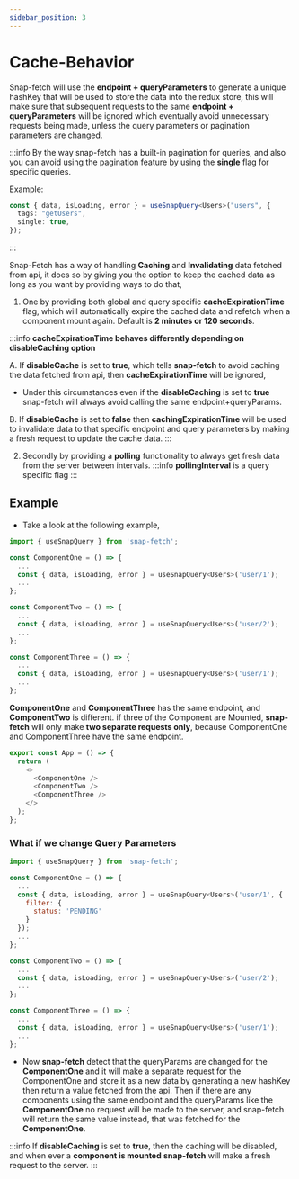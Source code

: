 ```yaml
---
sidebar_position: 3
---
```


# Cache-Behavior

Snap-fetch will use the **endpoint + queryParameters** to generate a unique hashKey that will be used to store the data into the redux store, this will make sure that subsequent requests to the same **endpoint + queryParameters** will be ignored which eventually avoid unnecessary requests being made, unless the query parameters or pagination parameters are changed.

:::info
By the way snap-fetch has a built-in pagination for queries, and also you can avoid using the pagination feature by using the **single** flag for specific queries.

Example:

```ts
const { data, isLoading, error } = useSnapQuery<Users>("users", {
  tags: "getUsers",
  single: true,
});
```

:::

Snap-Fetch has a way of handling **Caching** and **Invalidating** data fetched from api, it does so by giving you the option to keep the cached data as long as you want by providing ways to do that,

1. One by providing both global and query specific **cacheExpirationTime** flag, which will automatically expire the cached data and refetch when a component mount again. Default is **2 minutes or 120 seconds**.

:::info
**cacheExpirationTime behaves differently depending on disableCaching option**

A. If **disableCache** is set to **true**, which tells **snap-fetch** to avoid caching the data fetched from api, then **cacheExpirationTime** will be ignored,

- Under this circumstances even if the **disableCaching** is set to **true** snap-fetch will always avoid calling the same endpoint+queryParams.

B. If **disableCache** is set to **false** then **cachingExpirationTime** will be used to invalidate data to that specific endpoint and query parameters by making a fresh request to update the cache data.
:::

2. Secondly by providing a **polling** functionality to always get fresh data from the server between intervals.
   :::info
   **pollingInterval** is a query specific flag
   :::

## Example

- Take a look at the following example,

```javascript
import { useSnapQuery } from 'snap-fetch';

const ComponentOne = () => {
  ...
  const { data, isLoading, error } = useSnapQuery<Users>('user/1');
  ...
};

const ComponentTwo = () => {
  ...
  const { data, isLoading, error } = useSnapQuery<Users>('user/2');
  ...
};

const ComponentThree = () => {
  ...
  const { data, isLoading, error } = useSnapQuery<Users>('user/1');
  ...
};
```

**ComponentOne** and **ComponentThree** has the same endpoint, and **ComponentTwo** is different. if three of the Component are Mounted, **snap-fetch** will only make **two separate requests only**, because ComponentOne and ComponentThree have the same endpoint.

```javascript
export const App = () => {
  return (
    <>
      <ComponentOne />
      <ComponentTwo />
      <ComponentThree />
    </>
  );
};
```

### What if we change Query Parameters

```javascript
import { useSnapQuery } from 'snap-fetch';

const ComponentOne = () => {
  ...
  const { data, isLoading, error } = useSnapQuery<Users>('user/1', {
    filter: {
      status: 'PENDING'
    }
  });
  ...
};

const ComponentTwo = () => {
  ...
  const { data, isLoading, error } = useSnapQuery<Users>('user/2');
  ...
};

const ComponentThree = () => {
  ...
  const { data, isLoading, error } = useSnapQuery<Users>('user/1');
  ...
};
```

- Now **snap-fetch** detect that the queryParams are changed for the **ComponentOne** and it will make a separate request for the ComponentOne and store it as a new data by generating a new hashKey then return a value fetched from the api. Then if there are any components using the same endpoint and the queryParams like the **ComponentOne** no request will be made to the server, and snap-fetch will return the same value instead, that was fetched for the **ComponentOne**.

:::info
If **disableCaching** is set to **true**, then the caching will be disabled, and when ever a **component is mounted** **snap-fetch** will make a fresh request to the server.
:::
